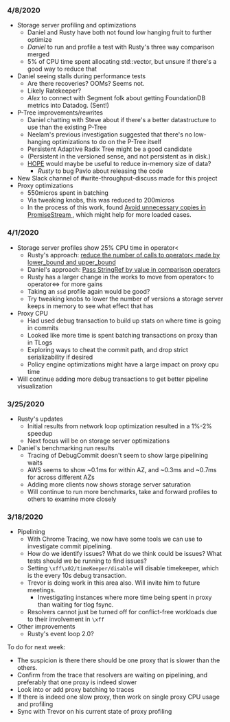 ### 4/8/2020

* Storage server profiling and optimizations
  * Daniel and Rusty have both not found low hanging fruit to further optimize
  * *Daniel* to run and profile a test with Rusty's three way comparison merged
  * 5% of CPU time spent allocating std::vector, but unsure if there's a good way to reduce that
* Daniel seeing stalls during performance tests
  * Are there recoveries?  OOMs?  Seems not.
  * Likely Ratekeeper?
  * *Alex* to connect with Segment folk about getting FoundationDB metrics into Datadog.  (Sent!)
* P-Tree improvements/rewrites
  * Daniel chatting with Steve about if there's a better datastructure to use than the existing P-Tree
  * Neelam's previous investigation suggested that there's no low-hanging optimizations to do on the P-Tree itself
  * Persistent Adaptive Radix Tree might be a good candidate
  * (Persistent in the versioned sense, and not persistent as in disk.)
  * [HOPE](https://arxiv.org/pdf/2003.02391.pdf) would maybe be useful to reduce in-memory size of data?
    * *Rusty* to bug Pavlo about releasing the code 
* New Slack channel of #write-throughput-discuss made for this project
* Proxy optimizations
  * 550micros spent in batching
  * Via tweaking knobs, this was reduced to 200micros
  * In the process of this work, found [Avoid unnecessary copies in PromiseStream ](https://github.com/apple/foundationdb/pull/2915), which might help for more loaded cases.

### 4/1/2020

* Storage server profiles show 25% CPU time in operator<
  * Rusty's approach: [reduce the number of calls to operator< made by lower_bound and upper_bound](https://github.com/apple/foundationdb/pull/2882)
  * Daniel's approach: [Pass StringRef by value in comparison operators ](https://github.com/apple/foundationdb/pull/2875)
  * Rusty has a larger change in the works to move from operator< to operator<=> for more gains
  * Taking an `ssd` profile again would be good?
  * Try tweaking knobs to lower the number of versions a storage server keeps in memory to see what effect that has
* Proxy CPU
  * Had used debug transaction to build up stats on where time is going in commits
  * Looked like more time is spent batching transactions on proxy than in TLogs
  * Exploring ways to cheat the commit path, and drop strict serializability if desired
  * Policy engine optimizations might have a large impact on proxy cpu time
* Will continue adding more debug transactions to get better pipeline visualization

### 3/25/2020

* Rusty's updates
  * Initial results from network loop optimization resulted in a 1%-2% speedup
  * Next focus will be on storage server optimizations 
* Daniel's benchmarking run results
  * Tracing of DebugCommit doesn't seem to show large pipelining waits
  * AWS seems to show ~0.1ms for within AZ, and ~0.3ms and ~0.7ms for across different AZs
  * Adding more clients now shows storage server saturation
  * Will continue to run more benchmarks, take and forward profiles to others to examine more closely

### 3/18/2020

* Pipelining
  * With Chrome Tracing, we now have some tools we can use to investigate commit pipelining.
  * How do we identify issues?  What do we think could be issues?  What tests should we be running to find issues?
  * Setting `\xff\x02/timeKeeper/disable` will disable timekeeper, which is the every 10s debug transaction.
  * Trevor is doing work in this area also.  Will invite him to future meetings.
    * Investigating instances where more time being spent in proxy than waiting for tlog fsync.
  * Resolvers cannot just be turned off for conflict-free workloads due to their involvement in `\xff`
* Other improvements
  * Rusty's event loop 2.0?

To do for next week:
  * The suspicion is there there should be one proxy that is slower than the others.
  * Confirm from the trace that resolvers are waiting on pipelining, and preferably that one proxy is indeed slower
  * Look into or add proxy batching to traces
  * If there is indeed one slow proxy, then work on single proxy CPU usage and profiling
  * Sync with Trevor on his current state of proxy profiling
